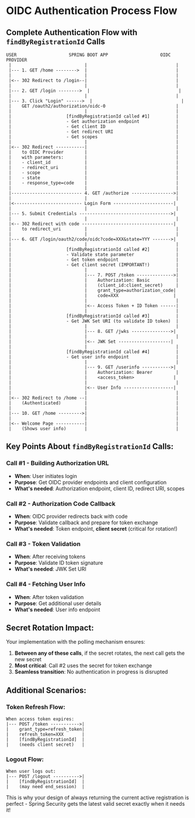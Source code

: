 # OIDC Authentication Process Flow

## Complete Authentication Flow with `findByRegistrationId` Calls

```
USER                    SPRING BOOT APP                    OIDC PROVIDER
 |                            |                                  |
 |--- 1. GET /home -------->  |                                  |
 |                            |                                  |
 |<-- 302 Redirect to /login--|                                  |
 |                            |                                  |
 |--- 2. GET /login -------->  |                                  |
 |                            |                                  |
 |--- 3. Click "Login" ------>  |                                  |
 |    GET /oauth2/authorization/oidc-0                           |
 |                            |                                  |
 |                     [findByRegistrationId called #1]          |
 |                     - Get authorization endpoint              |
 |                     - Get client ID                           |
 |                     - Get redirect URI                        |
 |                     - Get scopes                              |
 |                            |                                  |
 |<-- 302 Redirect -----------|                                  |
 |    to OIDC Provider        |                                  |
 |    with parameters:        |                                  |
 |    - client_id             |                                  |
 |    - redirect_uri          |                                  |
 |    - scope                 |                                  |
 |    - state                 |                                  |
 |    - response_type=code    |                                  |
 |                            |                                  |
 |--------------------------- 4. GET /authorize ---------------->|
 |                            |                                  |
 |<-------------------------- Login Form -----------------------|
 |                            |                                  |
 |--- 5. Submit Credentials ----------------------------------->|
 |                            |                                  |
 |<-- 302 Redirect with code -----------------------------------|
 |    to redirect_uri         |                                  |
 |                            |                                  |
 |--- 6. GET /login/oauth2/code/oidc?code=XXX&state=YYY ------->|
 |                            |                                  |
 |                     [findByRegistrationId called #2]          |
 |                     - Validate state parameter                |
 |                     - Get token endpoint                      |
 |                     - Get client secret (IMPORTANT!)          |
 |                            |                                  |
 |                            |--- 7. POST /token -------------->|
 |                            |    Authorization: Basic          |
 |                            |    (client_id:client_secret)     |
 |                            |    grant_type=authorization_code|
 |                            |    code=XXX                     |
 |                            |                                  |
 |                            |<-- Access Token + ID Token ------|
 |                            |                                  |
 |                     [findByRegistrationId called #3]          |
 |                     - Get JWK Set URI (to validate ID token)  |
 |                            |                                  |
 |                            |--- 8. GET /jwks --------------->|
 |                            |                                  |
 |                            |<-- JWK Set --------------------|
 |                            |                                  |
 |                     [findByRegistrationId called #4]          |
 |                     - Get user info endpoint                  |
 |                            |                                  |
 |                            |--- 9. GET /userinfo ----------->|
 |                            |    Authorization: Bearer         |
 |                            |    <access_token>               |
 |                            |                                  |
 |                            |<-- User Info -------------------|
 |                            |                                  |
 |<-- 302 Redirect to /home --|                                  |
 |    (Authenticated)         |                                  |
 |                            |                                  |
 |--- 10. GET /home --------->|                                  |
 |                            |                                  |
 |<-- Welcome Page -----------|                                  |
 |    (Shows user info)       |                                  |
```

## Key Points About `findByRegistrationId` Calls:

### Call #1 - Building Authorization URL
- **When**: User initiates login
- **Purpose**: Get OIDC provider endpoints and client configuration
- **What's needed**: Authorization endpoint, client ID, redirect URI, scopes

### Call #2 - Authorization Code Callback
- **When**: OIDC provider redirects back with code
- **Purpose**: Validate callback and prepare for token exchange
- **What's needed**: Token endpoint, **client secret** (critical for rotation!)

### Call #3 - Token Validation
- **When**: After receiving tokens
- **Purpose**: Validate ID token signature
- **What's needed**: JWK Set URI

### Call #4 - Fetching User Info
- **When**: After token validation
- **Purpose**: Get additional user details
- **What's needed**: User info endpoint

## Secret Rotation Impact:

Your implementation with the polling mechanism ensures:

1. **Between any of these calls**, if the secret rotates, the next call gets the new secret
2. **Most critical**: Call #2 uses the secret for token exchange
3. **Seamless transition**: No authentication in progress is disrupted

## Additional Scenarios:

### Token Refresh Flow:
```
When access token expires:
|--- POST /token ----------->|
|    grant_type=refresh_token|
|    refresh_token=XXX       |
|    [findByRegistrationId]  |
|    (needs client secret)   |
```

### Logout Flow:
```
When user logs out:
|--- POST /logout ---------->|
|    [findByRegistrationId]  |
|    (may need end_session)  |
```

This is why your design of always returning the current active registration is perfect - Spring Security gets the latest valid secret exactly when it needs it!